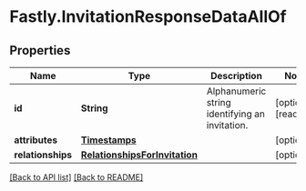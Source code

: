 # Fastly.InvitationResponseDataAllOf

## Properties

Name | Type | Description | Notes
------------ | ------------- | ------------- | -------------
**id** | **String** | Alphanumeric string identifying an invitation. | [optional] [readonly] 
**attributes** | [**Timestamps**](Timestamps.md) |  | [optional] 
**relationships** | [**RelationshipsForInvitation**](RelationshipsForInvitation.md) |  | [optional] 


[[Back to API list]](../../README.md#endpoints) [[Back to README]](../../README.md)
